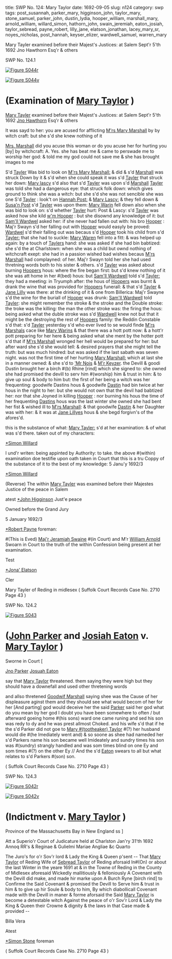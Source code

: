 title: SWP No. 124: Mary Taylor
date: 1692-09-05
slug: n124
category: swp
tags: post_susannah, parker_mary, higginson_john, taylor_mary, stone_samuel, parker_john, dustin_lydia, hooper_william, marshall_mary, arnold_william, willard_simon, hathorn_john, swain_jeremiah, eaton_josiah, taylor_sebread, payne_robert, lilly_jane, elatson_jonathan, lacey_mary_sr, noyes_nicholas, post_hannah, keyser_elizer, wardwell_samuel, warren_mary




Mary Tayler examined before their Majest's Justices: at Salem Sept'r 5'th 1692 Jno Hawthorn Esq'r & others

<div markdown class="doc" id="n124.1">

<div class="doc_id">SWP No. 124.1</div>


<span markdown class="figure">[![Figure S044r](archives/Suffolk/small/S044A.jpg)](archives/Suffolk/large/S044A.jpg)</span>

<span markdown class="figure">[![Figure S044v](archives/Suffolk/small/S044B.jpg)](archives/Suffolk/large/S044B.jpg)</span>

# (Examination of [Mary Taylor](/tag/taylor_mary.html) )

 [Mary Tayler](/tag/taylor_mary.html) examined before their Majest's Justices: at Salem Sept'r 5'th 1692  [Jno Hawthorn](/tag/hathorn_john.html) Esq'r & others

It was sayd to her: you are acused for afflicting [M'rs Mary Marshall](/tag/marshall_mary.html) by by witch craft: but she s'd she knew nothing of it

[Mrs. Marshall](/tag/marshall_mary.html) did you acuse this woman or do you acuse her for hurting you [by] by witchcraft: A. Yes. she has beat me & came to perswade me to worship her god: & told me my god could not save me & she has brought images to me

S'd [Tayler](/tag/taylor_mary.html) Was bid to look on [M'rs Mary Marshall:](/tag/marshall_mary.html) & did & s'd [Marshall](/tag/marshall_mary.html) was struck Down by it & s'd when she could speak it was s'd [Tayler](/tag/taylor_mary.html) that struck her down: [Mary lascy](/tag/lacey_mary_sr.html) s'd also that s'd [Tayler](/tag/taylor_mary.html) was upon s'd [Marshall](/tag/marshall_mary.html) [Tayler](/tag/taylor_mary.html) was told she had a dangerous eye: that struck folk down: which gives ground to think she was a witch: but she s'd she was not sencible she was one S'd [Tayler](/tag/taylor_mary.html) : look't on [Hannah Post:](/tag/post_hannah.html) & [Mary Lascy:](/tag/lacey_mary_sr.html) & they fell down & [Susa'n Post](/tag/post_susannah.html) s'd [Tayler](/tag/taylor_mary.html) was upon them: [Mary Warin](/tag/warren_mary.html) fell down also when she was bid to look on: s'd whether [Tayler](/tag/taylor_mary.html) hurt: Post & Lascy: s'd [Tayler](/tag/taylor_mary.html) was asked how she kild [w'm Hooper](/tag/hooper_william.html) : but she disownd any knowledge of it: but [Sam'll Wardwel](/tag/wardwell_samuel.html) asked her: if she never had fallen out with: his bro [Hooper](/tag/hooper_william.html) : Maj'r Swayn s'd her falling out with [Hooper](/tag/hooper_william.html) would easyly be proved: [Wardwel](/tag/wardwell_samuel.html) s'd their falling out was becaus s'd [Hooper](/tag/hooper_william.html) took his child from s'd [Tayler:](/tag/taylor_mary.html) that she had to suckle: [Mary Waren](/tag/warren_mary.html) fell into a fitt: & was helped up again: by a touch of [Taylers](/tag/taylor_mary.html) hand: she was asked if she had bin babtized: she s'd the at Charlstown: when she was a child but ownd nothing of witchcraft exept: she had in a passion wished bad wishes becaus [M'rs Marshall](/tag/marshall_mary.html) had complayned: of her. Maj'r Swayn told her she had used thretning words both to his sister & others. s'd [Tayler](/tag/taylor_mary.html) was asked about burning [Hoopers](/tag/hooper_william.html) hous: where the fire began first: but s'd knew nothing of it she was att home in her #(bed) hous: but [Sam'll Wardwell](/tag/wardwell_samuel.html) told s'd [Tayler:](/tag/taylor_mary.html) they had a meeting: in  Tryumph after: the hous of [Hoopers](/tag/hooper_william.html) was burnt & drank the wine that was provided for [Hoopers](/tag/hooper_william.html) funerall: & that s'd [Tayler](/tag/taylor_mary.html) & [Jane Lilly](/tag/lilly_jane.html) was there: at the drinking of it & one from Billerica: Maj'r Swayne s'd the wine for the buriall of [Hooper](/tag/hooper_william.html) was drunk: [Sam'll Wardwell](/tag/wardwell_samuel.html) told [Tayler](/tag/taylor_mary.html): she might remember the stroke & the stroke and the Double stroke: the troke was the killing: the man the other stroke was: the firing the hous: being asked what the duble stroke was s'd [Wardwell](/tag/wardwell_samuel.html) knew not but that it might be the destroying the rest of [Hoopers](/tag/hooper_william.html) family: the Reddin Constable s'd that: s'd [Tayler](/tag/taylor_mary.html) yesterday s'd who ever lived to se would finde [M'rs Marshals](/tag/marshall_mary.html) cace like [Mary Warins](/tag/warren_mary.html) & that there was a hott pott now: & a hott'r pott preparing for her here & being asked what she ment by the hotter pott s'd that if [M'rs Marshall](/tag/marshall_mary.html) wronged her hell would be prepared for her: but after ward she s'd she would tell: & desired prayers that she might tell the truth: but was much hindred: but was asked if the last sabath was seven night. was not the first time of her hurting [Mary Marshall:](/tag/marshall_mary.html) which at last she in a manner owned: & she s'd to ['Mr Nois](/tag/noyes_nicholas.html) & [M'r Keyzer](/tag/keyser_elizer.html). the Devill & goodi Dustin brought her a birch #(b) Rhine [rind] which she signed to: she owned she had promised the devill to serv him #(worship) him & trust in him: & to give up soul & body to him but: the first of her being a witch was her frequenting: goodwife Dastins hous & goodwife [Dastin](/tag/dustin_lydia.html) had bin twice at her hous in the night to her: but she would not own that the devil had babtized her: nor that she Joyned in killing [Hooper](/tag/hooper_william.html) : nor burning his hous the time of her frequenting [Dastins](/tag/dustin_lydia.html) hous was the last winter she owned she had bent her fist & wished ill to [M'rs Marshall](/tag/marshall_mary.html): & that goodwife [Dastin](/tag/dustin_lydia.html) & her Daughter was with her: & it was at [Jane Lillyes](/tag/lilly_jane.html) hous & she begd forgivn's of the afores'd.

this is the substance of what: [Mary Tayler:](/tag/taylor_mary.html) s'd at her examination: & of what was s'd there. taken out of my characters:

[*Simon Willard](/tag/willard_simon.html)

I und'r writen: being appinted by Authority: to take. the above #(within) examination doe testifie upon oath taken in Court that this is a tru Coppy of the substance of it to the best of my knowledge: 5 Janu'y 1692/3

[*Simon Willard](/tag/willard_simon.html)

(Reverse) The within [Mary Tayler](/tag/taylor_mary.html) was examined before their Majestes Justice of the peace in Salem

atest [*John Higginson](/tag/higginson_john.html) Just'e peace

Owned before the Grand Jury 

5 January 1692/3

[*Robert Payne](/tag/payne_robert.html) foreman:

#(This is Eved) [Maj'r Jeramiah Swaine](/tag/swain_jeremiah.html) #(in Court) and M'r [William Arnold](/tag/arnold_william.html) Swoarn in Court to the truth of the within Confession being present at her examination.

Test 

[*Jona' Elatson](/tag/elatson_jonathan.html)

Cler 

Mary Tayler of Reding in midlesex ( Suffolk Court Records Case No. 2710 Page 43 )


</div>



<div markdown class="doc" id="n124.2">

<div class="doc_id">SWP No. 124.2</div>


<span markdown class="figure">[![Figure S043](archives/Suffolk/small/S043.jpg)](archives/Suffolk/large/S043.jpg)</span>

# ([John Parker](/tag/parker_john.html) and [Josiah Eaton](/tag/eaton_josiah.html) v. [Mary Taylor](/tag/taylor_mary.html) )

Sworne in Court [

[Jno Parker](/tag/parker_john.html)  [Josuah Eaton](/tag/eaton_josiah.html)

say that [Mary Taylor](/tag/taylor_mary.html) threatened. them saying they were high but they should have a downefall and used other thretening words

and allso thretened [Goodwif Marshall](/tag/marshall_mary.html) saying shee was the Cause of her displeasure aginst them and they should see what would becom of her for her [And parting] god would deceive her the said [Parker](/tag/parker_mary.html) said her god what do you mean by her god I doubt you have been somewhere to often / but afterward goeing home #(his sons) ward one came runing and sed his son was redy to dy and he was prest allmost Choked. and his wife s'd that if he the s'd Parker did not goe to [Mary #(tootheaker) Taylor](/tag/taylor_mary.html) #(?) her husband would die #(he Imediately went and) & so soone as shee had nameded her s'd Parkers name his son became well Imideately and sundry times his son was #(sundry) strangly handled and was som times blind on one Ey and som times #(?) on the other Ey // And the s'd [Eaton](/tag/eaton_josiah.html) swears to all but what relates to s'd Parkers #(son) son.

( Suffolk Court Records Case No. 2710 Page 43 )


</div>



<div markdown class="doc" id="n124.3">

<div class="doc_id">SWP No. 124.3</div>


<span markdown class="figure">[![Figure S042r](archives/Suffolk/small/S042A.jpg)](archives/Suffolk/large/S042A.jpg)</span>

<span markdown class="figure">[![Figure S042v](archives/Suffolk/small/S042B.jpg)](archives/Suffolk/large/S042B.jpg)</span>

# (Indictment v. [Mary Taylor](/tag/taylor_mary.html) )

Province of the Massachusetts Bay in New England ss ]

Att a Superio'r Court of Judicature held at Charlston Jan'ry 31'th 1692 Annoq RR's & Reginae & Gulielmi Mariae Angliae &c Quarto

The Juro's for o'r Sov'r lord & Lady the King & Queen p'sent -- That [Mary Taylor](/tag/taylor_mary.html) of Reding Wife of [Sebread Taylor](/tag/taylor_sebread.html) of Reding aforsaid In#(On) or about the last Winter in the yeare 1691 at & in the Towne of Reding in the County of Midlesex aforesaid Wickedly mallitiously & felloniously A Covenant with the Devill did make, and made hir marke upon A Burch Ryne [birch rind] to Confirme the Said Covenant & promised the Devill to Serve him & trust in him & to give up hir Soule & body to him, By which diabollicall Covenant made with the Devill in maner & forme aforsaid the Said [Mary Taylor](/tag/taylor_mary.html) is become a detestable witch Against the peace of o'r Sov'r Lord & Lady the King & Queen their Crowne & dignity & the laws in that Case made & provided --

Billa Vera 

Atest 

[*Simon Stone](/tag/stone_samuel.html) foreman

( Suffolk Court Records Case No. 2710 Page 43 )


</div>


